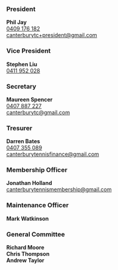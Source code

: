 ### President

**Phil Jay**<br/>
[0409 176 182](tel:+61409176182)<br/>
[canterburytc+president@gmail.com](mailto:canterburytc+president@gmail.com)

### Vice President

**Stephen Liu**<br/>
[0411 952 028](tel:+61411952028)

### Secretary

**Maureen Spencer**<br/>
[0407 887 227](tel:+61407887227)<br/>
[canterburytc@gmail.com](mailto:canterburytc@gmail.com)

### Tresurer

**Darren Bates**<br/>
[0407 355 089](tel:+61407355089)<br/>
[canterburytennisfinance@gmail.com](mailto:canterburytennisfinance@gmail.com)

### Membership Officer

**Jonathan Holland**<br/>
[canterburytennismembership@gmail.com](mailto:canterburytennismembership@gmail.com)

### Maintenance Officer

**Mark Watkinson**

### General Committee

**Richard Moore**<br/>
**Chris Thompson**<br/>
**Andrew Taylor**<br/>
